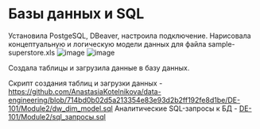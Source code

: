 # Базы данных и SQL

Установила PostgeSQL, DBeaver, настроила подключение. 
Нарисовала концептуальную и логическую модели данных для файла sample-superstore.xls
![image](https://github.com/user-attachments/assets/a9d6ff8d-7124-415e-9ccd-fe8ac86bdd88)
![image](https://github.com/user-attachments/assets/f7770bff-1d15-4c06-aafa-02d3bee63ec1)

Создала таблицы и загрузила данные в базу данных. 

Скрипт создания таблиц и загрузки данных - https://github.com/AnastasiaKotelnikova/data-engineering/blob/714bd0b02d5a213354e83e93d2b2ff192fe8d1be/DE-101/Module2/dw_dim_model.sql
Аналитические SQL-запросы к БД - [DE-101/Module2/sql_запросы.sql](https://github.com/AnastasiaKotelnikova/data-engineering/blob/714bd0b02d5a213354e83e93d2b2ff192fe8d1be/DE-101/Module2/sql_%D0%B7%D0%B0%D0%BF%D1%80%D0%BE%D1%81%D1%8B.sql)




